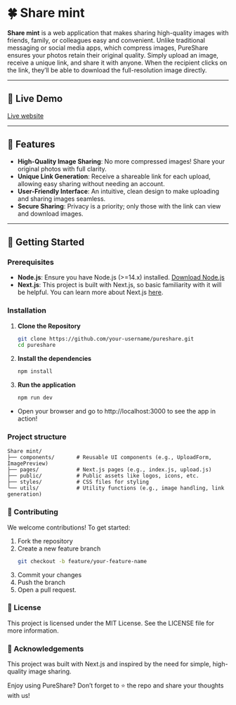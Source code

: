 # 🍀 Share mint

**Share mint** is a web application that makes sharing high-quality images with friends, family, or colleagues easy and convenient. Unlike traditional messaging or social media apps, which compress images, PureShare ensures your photos retain their original quality. Simply upload an image, receive a unique link, and share it with anyone. When the recipient clicks on the link, they’ll be able to download the full-resolution image directly.

---

## 🔗 Live Demo
[Live website](https://share-mint.vercel.app/)

---

## 🌟 Features
- **High-Quality Image Sharing**: No more compressed images! Share your original photos with full clarity.
- **Unique Link Generation**: Receive a shareable link for each upload, allowing easy sharing without needing an account.
- **User-Friendly Interface**: An intuitive, clean design to make uploading and sharing images seamless.
- **Secure Sharing**: Privacy is a priority; only those with the link can view and download images.
  
---

## 🚀 Getting Started

### Prerequisites
- **Node.js**: Ensure you have Node.js (>=14.x) installed. [Download Node.js](https://nodejs.org/)
- **Next.js**: This project is built with Next.js, so basic familiarity with it will be helpful. You can learn more about Next.js [here](https://nextjs.org/).

### Installation

1. **Clone the Repository**
   ```bash
   git clone https://github.com/your-username/pureshare.git
   cd pureshare

2. **Install the dependencies**
    ```bash
    npm install

3. **Run the application**
    ```bash
    npm run dev

- Open your browser and go to http://localhost:3000 to see the app in action!

### Project structure
    Share mint/
    ├── components/       # Reusable UI components (e.g., UploadForm, ImagePreview)
    ├── pages/            # Next.js pages (e.g., index.js, upload.js)
    ├── public/           # Public assets like logos, icons, etc.
    ├── styles/           # CSS files for styling
    └── utils/            # Utility functions (e.g., image handling, link generation)

### 🤝 Contributing
We welcome contributions! To get started:

1. Fork the repository
2. Create a new feature branch
    ```bash
    git checkout -b feature/your-feature-name

3. Commit your changes
4. Push the branch
5. Open a pull request.

### 📄 License
This project is licensed under the MIT License. See the LICENSE file for more information.

### 📝 Acknowledgements
This project was built with Next.js and inspired by the need for simple, high-quality image sharing.

Enjoy using PureShare? Don’t forget to ⭐ the repo and share your thoughts with us!
